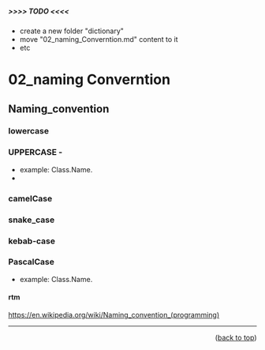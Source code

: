 <a name="topage"></a>

##### >>>> TODO <<<<

* create a new folder "dictionary"
* move "02_naming_Converntion.md" content to it
* etc

# 02_naming Converntion

## Naming_convention

### lowercase 

### UPPERCASE - 
- example: Class.Name.
- 
### camelCase
### snake_case
### kebab-case
### PascalCase 
- example: Class.Name.

#### rtm 
https://en.wikipedia.org/wiki/Naming_convention_(programming)  

-----

<p align="right">(<a href="#topage">back to top</a>)</p>
<br/>
<br/>
